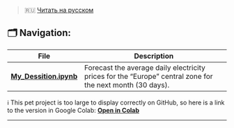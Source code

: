 > 🇷🇺 [Читать на русском](README.md)

## 🗂️ Navigation:

| File | Description |
|------|------------|
| **[My_Dessition.ipynb](My_Dessition.ipynb)** | Forecast the average daily electricity prices for the “Europe” central zone for the next month (30 days). |

ℹ️ This pet project is too large to display correctly on GitHub, so here is a link to the version in Google Colab: [**Open in Colab**](https://colab.research.google.com/drive/13vSFkYFhXy7hLD8jwHLD1cSb4ueSvLn6)


---
